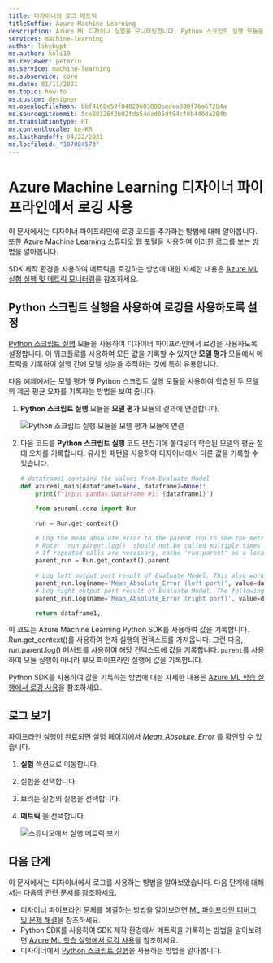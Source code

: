```yaml
---
title: 디자이너의 로그 메트릭
titleSuffix: Azure Machine Learning
description: Azure ML 디자이너 실험을 모니터링합니다. Python 스크립트 실행 모듈을 사용하여 로깅을 사용하도록 설정하고 스튜디오에서 기록된 결과를 확인합니다.
services: machine-learning
author: likebupt
ms.author: keli19
ms.reviewer: peterlu
ms.service: machine-learning
ms.subservice: core
ms.date: 01/11/2021
ms.topic: how-to
ms.custom: designer
ms.openlocfilehash: bbf4168e59f04829603008bedea380f76a67264a
ms.sourcegitcommit: 5ce88326f2b02fda54dad05df94cf0b440da284b
ms.translationtype: HT
ms.contentlocale: ko-KR
ms.lasthandoff: 04/22/2021
ms.locfileid: "107884573"
---
```

# <a name="enable-logging-in-azure-machine-learning-designer-pipelines"></a>Azure Machine Learning 디자이너 파이프라인에서 로깅 사용


이 문서에서는 디자이너 파이프라인에 로깅 코드를 추가하는 방법에 대해 알아봅니다. 또한 Azure Machine Learning 스튜디오 웹 포털을 사용하여 이러한 로그를 보는 방법을 알아봅니다.

SDK 제작 환경을 사용하여 메트릭을 로깅하는 방법에 대한 자세한 내용은 [Azure ML 실험 실행 및 메트릭 모니터링](how-to-log-view-metrics.md)을 참조하세요.

## <a name="enable-logging-with-execute-python-script"></a>Python 스크립트 실행을 사용하여 로깅을 사용하도록 설정

[Python 스크립트 실행](./algorithm-module-reference/execute-python-script.md) 모듈을 사용하여 디자이너 파이프라인에서 로깅을 사용하도록 설정합니다. 이 워크플로를 사용하여 모든 값을 기록할 수 있지만 __모델 평가__ 모듈에서 메트릭을 기록하여 실행 간에 모델 성능을 추적하는 것에 특히 유용합니다.

다음 예제에서는 모델 평가 및 Python 스크립트 실행 모듈을 사용하여 학습된 두 모델의 제곱 평균 오차를 기록하는 방법을 보여 줍니다.

1. __Python 스크립트 실행__ 모듈을 __모델 평가__ 모듈의 결과에 연결합니다.

    ![Python 스크립트 실행 모듈을 모델 평가 모듈에 연결](./media/how-to-log-view-metrics/designer-logging-pipeline.png)

1. 다음 코드를 __Python 스크립트 실행__ 코드 편집기에 붙여넣어 학습된 모델의 평균 절대 오차를 기록합니다. 유사한 패턴을 사용하여 디자이너에서 다른 값을 기록할 수 있습니다.

    ```python
    # dataframe1 contains the values from Evaluate Model
    def azureml_main(dataframe1=None, dataframe2=None):
        print(f'Input pandas.DataFrame #1: {dataframe1}')
    
        from azureml.core import Run
    
        run = Run.get_context()
    
        # Log the mean absolute error to the parent run to see the metric in the run details page.
        # Note: 'run.parent.log()' should not be called multiple times because of performance issues.
        # If repeated calls are necessary, cache 'run.parent' as a local variable and call 'log()' on that variable.
        parent_run = Run.get_context().parent
        
        # Log left output port result of Evaluate Model. This also works when evaluate only 1 model.
        parent_run.log(name='Mean_Absolute_Error (left port)', value=dataframe1['Mean_Absolute_Error'][0])
        # Log right output port result of Evaluate Model. The following line should be deleted if you only connect one Score Module to the` left port of Evaluate Model module.
        parent_run.log(name='Mean_Absolute_Error (right port)', value=dataframe1['Mean_Absolute_Error'][1])

        return dataframe1,
    ```
    
이 코드는 Azure Machine Learning Python SDK를 사용하여 값을 기록합니다. Run.get_context()를 사용하여 현재 실행의 컨텍스트를 가져옵니다. 그런 다음, run.parent.log() 메서드를 사용하여 해당 컨텍스트에 값을 기록합니다. `parent`를 사용하여 모듈 실행이 아니라 부모 파이프라인 실행에 값을 기록합니다.

Python SDK를 사용하여 값을 기록하는 방법에 대한 자세한 내용은 [Azure ML 학습 실행에서 로깅 사용](how-to-log-view-metrics.md)을 참조하세요.

## <a name="view-logs"></a>로그 보기

파이프라인 실행이 완료되면 실험 페이지에서 *Mean_Absolute_Error* 를 확인할 수 있습니다.

1. **실험** 섹션으로 이동합니다.
1. 실험을 선택합니다.
1. 보려는 실험의 실행을 선택합니다.
1. **메트릭** 을 선택합니다.

    ![스튜디오에서 실행 메트릭 보기](./media/how-to-log-view-metrics/experiment-page-metrics-across-runs.png)

## <a name="next-steps"></a>다음 단계

이 문서에서는 디자이너에서 로그를 사용하는 방법을 알아보았습니다. 다음 단계에 대해서는 다음의 관련 문서를 참조하세요.


* 디자이너 파이프라인 문제를 해결하는 방법을 알아보려면 [ML 파이프라인 디버그 및 문제 해결](how-to-debug-pipelines.md#azure-machine-learning-designer)을 참조하세요.
* Python SDK를 사용하여 SDK 제작 환경에서 메트릭을 기록하는 방법을 알아보려면 [Azure ML 학습 실행에서 로깅 사용](how-to-log-view-metrics.md)을 참조하세요.
* 디자이너에서 [Python 스크립트 실행](./algorithm-module-reference/execute-python-script.md)을 사용하는 방법을 알아봅니다.
